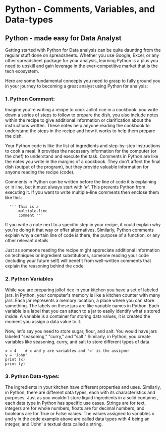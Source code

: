 # Python - Comments, Variables, and Data-types
## Python - made easy for Data Analyst

Getting started with Python for Data analysis can be quite daunting from the regular stuff done on spreadsheets. Whether you use Google, Excel, or any other spreadsheet package for your analysis, learning Python is a plus you need to upskill and gain leverage in the ever-competitive market that is the tech ecosystem.

Here are some fundamental concepts you need to grasp to fully ground you in your journey to becoming a great analyst using Python for analysis:

  ### 1. **Python Comment:**

Imagine you're writing a recipe to cook Jollof rice in a cookbook. you write down a series of steps to follow to prepare the dish, you also include notes within the recipe to give additional information or clarification about the instructions written. These notes help anyone reading the cookbook to understand the steps in the recipe and how it works to help them prepare the dish.

Your Python code is like the list of ingredients and step-by-step instructions to cook a meal. It provides the necessary information for the computer (or the chef) to understand and execute the task.
Comments in Python are like the notes you write in the margins of a cookbook. They don't affect the final dish (output of the program), but they provide valuable information for anyone reading the recipe (code).

Comments in Python can be written before the line of code it is explaining or in line, but it must always start with '#'. This prevents Python from executing it. If you want to write multiple-line comments then enclose them like this:

      ''' This is a 
          multiple-line
          comment '''
          
If you write a note next to a specific step in your recipe, it could explain why you're doing it that way or offer alternatives. Similarly, Python comments explain why a certain line of code is there, the purpose of a function, or any other relevant details.

Just as someone reading the recipe might appreciate additional information on techniques or ingredient substitutions, someone reading your code (including your future self) will benefit from well-written comments that explain the reasoning behind the code.

  ### 2. **Python Variables**

While you are preparing jollof rice in your kitchen you have a set of labeled jars. In Python, your computer's memory is like a kitchen counter with many jars. Each jar represents a memory location, a place where you can store something. The labels on these jars are like variable names in Python. Each variable is a label that you can attach to a jar to easily identify what's stored inside. A variable is a container for storing data values, it is created the moment you assign a data value to it.

Now, let's say you need to store sugar, flour, and salt. You would have jars labeled "seasoning," "curry," and "salt." Similarly, in Python, you create variables like seasoning, curry, and salt to store different types of data.

    x = 4    # x and y are variables and '=' is the assigner
    y = 'John'
    print (x)
    print (y)

### 3. **Python Data-types**:

The ingredients in your kitchen have different properties and uses. Similarly, in Python, there are different data types, each with its characteristics and purposes.
Just as you wouldn't store liquid ingredients in a solid container, each data type in Python has specific use cases. Strings are for text, integers are for whole numbers, floats are for decimal numbers, and booleans are for True or False values. The values assigned to variables x and y in the code example above are called data types with 4 being an integer, and 'John' a textual data called a string.
